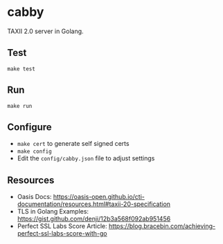 # cabby
TAXII 2.0 server in Golang.

## Test
`make test`

## Run
`make run`

## Configure
- `make cert` to generate self signed certs
- `make config`
- Edit the `config/cabby.json` file to adjust settings

## Resources
- Oasis Docs: https://oasis-open.github.io/cti-documentation/resources.html#taxii-20-specification
- TLS in Golang Examples: https://gist.github.com/denji/12b3a568f092ab951456
- Perfect SSL Labs Score Article: https://blog.bracebin.com/achieving-perfect-ssl-labs-score-with-go
